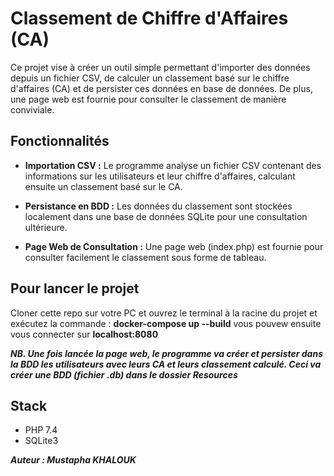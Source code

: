 # Classement de Chiffre d'Affaires (CA)

Ce projet vise à créer un outil simple permettant d'importer des données depuis un fichier CSV, de calculer un classement basé sur le chiffre d'affaires (CA) et de persister ces données en base de données. De plus, une page web est fournie pour consulter le classement de manière conviviale.

## Fonctionnalités
- **Importation CSV :** Le programme analyse un fichier CSV contenant des informations sur les utilisateurs et leur chiffre d'affaires, calculant ensuite un classement basé sur le CA.

- **Persistance en BDD :** Les données du classement sont stockées localement dans une base de données SQLite pour une consultation ultérieure.

- **Page Web de Consultation :** Une page web (index.php) est fournie pour consulter facilement le classement sous forme de tableau.

## Pour lancer le projet
Cloner cette repo sur votre PC et ouvrez le terminal à la racine du projet et exécutez la commande : **docker-compose up --build** vous pouvew ensuite vous connecter sur **localhost:8080**

***NB. Une fois lancée la page web, le programme va créer et persister dans la BDD les utilisateurs avec leurs CA et leurs classement calculé. Ceci va créer une BDD (fichier .db) dans le dossier Resources***

## Stack
- PHP 7.4
- SQLite3

***Auteur : Mustapha KHALOUK***